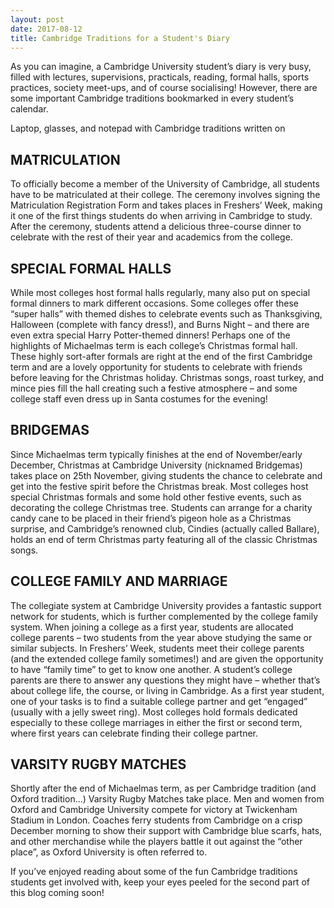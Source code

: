 ```yaml
---
layout: post
date: 2017-08-12
title: Cambridge Traditions for a Student's Diary
---
```

As you can imagine, a Cambridge University student’s diary is very busy, filled with lectures, supervisions, practicals, reading, formal halls, sports practices, society meet-ups, and of course socialising! However, there are some important Cambridge traditions bookmarked in every student’s calendar.

Laptop, glasses, and notepad with Cambridge traditions written on

<h2>MATRICULATION</h2>
To officially become a member of the University of Cambridge, all students have to be matriculated at their college. The ceremony involves signing the Matriculation Registration Form and takes places in Freshers’ Week, making it one of the first things students do when arriving in Cambridge to study. After the ceremony, students attend a delicious three-course dinner to celebrate with the rest of their year and academics from the college.

<h2>SPECIAL FORMAL HALLS</h2>
While most colleges host formal halls regularly, many also put on special formal dinners to mark different occasions. Some colleges offer these “super halls” with themed dishes to celebrate events such as Thanksgiving, Halloween (complete with fancy dress!), and Burns Night – and there are even extra special Harry Potter-themed dinners! Perhaps one of the highlights of Michaelmas term is each college’s Christmas formal hall. These highly sort-after formals are right at the end of the first Cambridge term and are a lovely opportunity for students to celebrate with friends before leaving for the Christmas holiday. Christmas songs, roast turkey, and mince pies fill the hall creating such a festive atmosphere – and some college staff even dress up in Santa costumes for the evening!

<h2>BRIDGEMAS</h2>
Since Michaelmas term typically finishes at the end of November/early December, Christmas at Cambridge University (nicknamed Bridgemas) takes place on 25th November, giving students the chance to celebrate and get into the festive spirit before the Christmas break. Most colleges host special Christmas formals and some hold other festive events, such as decorating the college Christmas tree. Students can arrange for a charity candy cane to be placed in their friend’s pigeon hole as a Christmas surprise, and Cambridge’s renowned club, Cindies (actually called Ballare), holds an end of term Christmas party featuring all of the classic Christmas songs.

<h2>COLLEGE FAMILY AND MARRIAGE</h2>
The collegiate system at Cambridge University provides a fantastic support network for students, which is further complemented by the college family system. When joining a college as a first year, students are allocated college parents – two students from the year above studying the same or similar subjects. In Freshers’ Week, students meet their college parents (and the extended college family sometimes!) and are given the opportunity to have “family time” to get to know one another. A student’s college parents are there to answer any questions they might have – whether that’s about college life, the course, or living in Cambridge. As a first year student, one of your tasks is to find a suitable college partner and get “engaged” (usually with a jelly sweet ring). Most colleges hold formals dedicated especially to these college marriages in either the first or second term, where first years can celebrate finding their college partner.

<h2>VARSITY RUGBY MATCHES</h2>
Shortly after the end of Michaelmas term, as per Cambridge tradition (and Oxford tradition…) Varsity Rugby Matches take place. Men and women from Oxford and Cambridge University compete for victory at Twickenham Stadium in London. Coaches ferry students from Cambridge on a crisp December morning to show their support with Cambridge blue scarfs, hats, and other merchandise while the players battle it out against the “other place”, as Oxford University is often referred to.

If you’ve enjoyed reading about some of the fun Cambridge traditions students get involved with, keep your eyes peeled for the second part of this blog coming soon!
